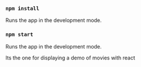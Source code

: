 ### `npm install`

Runs the app in the development mode.<br>


### `npm start`

Runs the app in the development mode.<br>

Its the one for displaying a demo of movies with react
